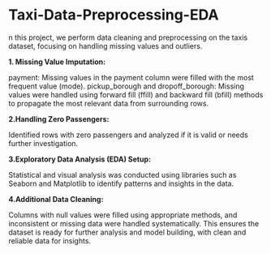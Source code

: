 # Taxi-Data-Preprocessing-EDA
n this project, we perform data cleaning and preprocessing on the taxis dataset, focusing on handling missing values and outliers. 

**1. Missing Value Imputation:**

payment: Missing values in the payment column were filled with the most frequent value (mode).
pickup_borough and dropoff_borough: Missing values were handled using forward fill (ffill) and backward fill (bfill) methods to propagate the most relevant data from surrounding rows.

**2.Handling Zero Passengers:**

Identified rows with zero passengers and analyzed if it is valid or needs further investigation.

**3.Exploratory Data Analysis (EDA) Setup:**

Statistical and visual analysis was conducted using libraries such as Seaborn and Matplotlib to identify patterns and insights in the data.

**4.Additional Data Cleaning:**

Columns with null values were filled using appropriate methods, and inconsistent or missing data were handled systematically.
This ensures the dataset is ready for further analysis and model building, with clean and reliable data for insights.



